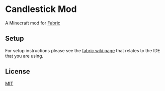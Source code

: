 # Candlestick Mod
A Minecraft mod for [Fabric](https://fabricmc.net)

## Setup
For setup instructions please see the [fabric wiki page](https://fabricmc.net/wiki/tutorial:setup) that relates to the IDE that you are using.

## License
[MIT](https://choosealicense.com/licenses/mit/)